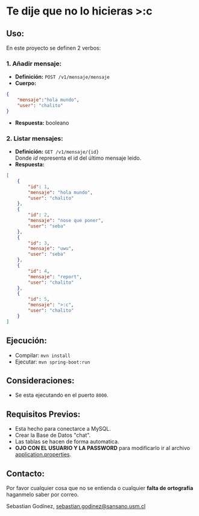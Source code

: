 # Te dije que no lo hicieras >:c

## Uso:
En este proyecto se definen 2 verbos:
### 1. Añadir mensaje:
- **Definición:** `POST /v1/mensaje/mensaje`
- **Cuerpo:**
```JSON
{
    "mensaje":"hola mundo",
    "user": "chalito"
}
```
- **Respuesta:** booleano
### 2. Listar mensajes:
- **Definición:** `GET /v1/mensaje/{id}`\
Donde _id_ representa el id del último mensaje leido.
- **Respuesta:**
```JSON
[
    {
        "id": 1,
        "mensaje": "hola mundo",
        "user": "chalito"
    },
    {
        "id": 2,
        "mensaje": "nose que poner",
        "user": "seba"
    },
    {
        "id": 3,
        "mensaje": "uwu",
        "user": "seba"
    },
    {
        "id": 4,
        "mensaje": "report",
        "user": "chalito"
    },
    {
        "id": 5,
        "mensaje": ">:c",
        "user": "chalito"
    }
]
```

## Ejecución:
- Compilar: `mvn install`
- Ejecutar: `mvn spring-boot:run`

## Consideraciones:
- Se esta ejecutando en el puerto `8000`.

## Requisitos Previos:
- Esta hecho para conectarce a MySQL.
- Crear la Base de Datos "chat".
- Las tablas se hacen de forma automatica.
- **OJO CON EL USUARIO Y LA PASSWORD** para modificarlo ir al archivo [application.properties](https://github.com/godinezseba/Analisis-Chat-BackEnd/blob/no-me-abras/src/main/resources/application.properties).

## Contacto:
Por favor cualquier cosa que no se entienda o cualquier **falta de ortografía** haganmelo saber por correo.

Sebastian Godínez, sebastian.godinez@sansano.usm.cl